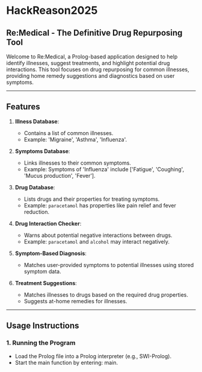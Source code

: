 # HackReason2025

## Re:Medical - The Definitive Drug Repurposing Tool

Welcome to Re:Medical, a Prolog-based application designed to help identify illnesses, suggest treatments, and highlight potential drug interactions. This tool focuses on drug repurposing for common illnesses, providing home remedy suggestions and diagnostics based on user symptoms.

---

## Features

1. **Illness Database**:
   - Contains a list of common illnesses.
   - Example: 'Migraine', 'Asthma', 'Influenza'.

2. **Symptoms Database**:
   - Links illnesses to their common symptoms.
   - Example: Symptoms of 'Influenza' include ['Fatigue', 'Coughing', 'Mucus production', 'Fever'].

3. **Drug Database**:
   - Lists drugs and their properties for treating symptoms.
   - Example: `paracetamol` has properties like pain relief and fever reduction.

4. **Drug Interaction Checker**:
   - Warns about potential negative interactions between drugs.
   - Example: `paracetamol` and `alcohol` may interact negatively.

5. **Symptom-Based Diagnosis**:
   - Matches user-provided symptoms to potential illnesses using stored symptom data.

6. **Treatment Suggestions**:
   - Matches illnesses to drugs based on the required drug properties.
   - Suggests at-home remedies for illnesses.

---

## Usage Instructions

### 1. Running the Program
- Load the Prolog file into a Prolog interpreter (e.g., SWI-Prolog).
- Start the main function by entering: main.

